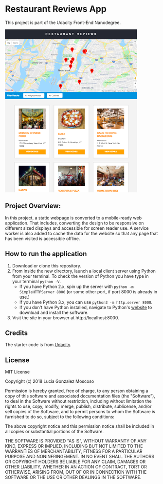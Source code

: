 # Restaurant Reviews App

This project is part of the Udacity Front-End Nanodegree. 

![Preview](img/preview.png)


## Project Overview:

In this project, a static webpage is converted to a mobile-ready web application. That includes, converting the design to be responsive on different sized displays and accessible for screen reader use. A service worker is also added to cache the data for the website so that any page that has been visited is accessible offline.


## How to run the application

1. Download or clone this repository.
2. From inside the new directory, launch a local client server using Python from your terminal. To check the version of Python you have type in your terminal `python -V`.
    - If you have Python 2.x, spin up the server with `python -m SimpleHTTPServer 8000` (or some other port, if port 8000 is already in use.) 
    - If you have Python 3.x, you can use `python3 -m http.server 8000`.
    - If you don't have Python installed, navigate to Python's [website](https://www.python.org/) to download and install the software.
3. Visit the site in your browser at http://localhost:8000.


## Credits

The starter code is from [Udacity](https://github.com/udacity/mws-restaurant-stage-1).


## License

MIT License

Copyright (c) 2018 Lucia Gonzalez Moscoso

Permission is hereby granted, free of charge, to any person obtaining a copy of this software and associated documentation files (the "Software"), to deal in the Software without restriction, including without limitation the rights to use, copy, modify, merge, publish, distribute, sublicense, and/or sell copies of the Software, and to permit persons to whom the Software is furnished to do so, subject to the following conditions:

The above copyright notice and this permission notice shall be included in all copies or substantial portions of the Software.

THE SOFTWARE IS PROVIDED "AS IS", WITHOUT WARRANTY OF ANY KIND, EXPRESS OR IMPLIED, INCLUDING BUT NOT LIMITED TO THE WARRANTIES OF MERCHANTABILITY, FITNESS FOR A PARTICULAR PURPOSE AND NONINFRINGEMENT. IN NO EVENT SHALL THE AUTHORS OR COPYRIGHT HOLDERS BE LIABLE FOR ANY CLAIM, DAMAGES OR OTHER LIABILITY, WHETHER IN AN ACTION OF CONTRACT, TORT OR OTHERWISE, ARISING FROM, OUT OF OR IN CONNECTION WITH THE SOFTWARE OR THE USE OR OTHER DEALINGS IN THE SOFTWARE.



